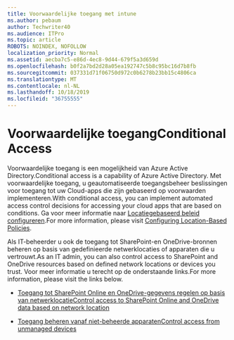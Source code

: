 ```yaml
---
title: Voorwaardelijke toegang met intune
ms.author: pebaum
author: Techwriter40
ms.audience: ITPro
ms.topic: article
ROBOTS: NOINDEX, NOFOLLOW
localization_priority: Normal
ms.assetid: aecba7c5-e86d-4ec8-9d44-679f5a3d659d
ms.openlocfilehash: b0f2a7bd2d28a05ea192747c5b8c95bc16d7b8fb
ms.sourcegitcommit: 037331d71f06750d972c0b6278b23bb15c4806ca
ms.translationtype: MT
ms.contentlocale: nl-NL
ms.lasthandoff: 10/18/2019
ms.locfileid: "36755555"
---
```

# <a name="conditional-access"></a><span data-ttu-id="ce1b3-102">Voorwaardelijke toegang</span><span class="sxs-lookup"><span data-stu-id="ce1b3-102">Conditional Access</span></span>

<span data-ttu-id="ce1b3-103">Voorwaardelijke toegang is een mogelijkheid van Azure Active Directory.</span><span class="sxs-lookup"><span data-stu-id="ce1b3-103">Conditional access is a capability of Azure Active Directory.</span></span> <span data-ttu-id="ce1b3-104">Met voorwaardelijke toegang, u geautomatiseerde toegangsbeheer beslissingen voor toegang tot uw Cloud-apps die zijn gebaseerd op voorwaarden implementeren.</span><span class="sxs-lookup"><span data-stu-id="ce1b3-104">With conditional access, you can implement automated access control decisions for accessing your cloud apps that are based on conditions.</span></span> <span data-ttu-id="ce1b3-105">Ga voor meer informatie naar [Locatiegebaseerd beleid configureren](https://docs.microsoft.com/azure/active-directory/conditional-access/overview).</span><span class="sxs-lookup"><span data-stu-id="ce1b3-105">For more information, please visit [Configuring Location-Based Policies](https://docs.microsoft.com/azure/active-directory/conditional-access/overview).</span></span>

<span data-ttu-id="ce1b3-106">Als IT-beheerder u ook de toegang tot SharePoint-en OneDrive-bronnen beheren op basis van gedefinieerde netwerklocaties of apparaten die u vertrouwt.</span><span class="sxs-lookup"><span data-stu-id="ce1b3-106">As an IT admin, you can also control access to SharePoint and OneDrive resources based on defined network locations or devices you trust.</span></span> <span data-ttu-id="ce1b3-107">Voor meer informatie u terecht op de onderstaande links.</span><span class="sxs-lookup"><span data-stu-id="ce1b3-107">For more information, please visit the links below.</span></span>

- [<span data-ttu-id="ce1b3-108">Toegang tot SharePoint Online en OneDrive-gegevens regelen op basis van netwerklocatie</span><span class="sxs-lookup"><span data-stu-id="ce1b3-108">Control access to SharePoint Online and OneDrive data based on network location</span></span>](https://docs.microsoft.com/sharepoint/control-access-based-on-network-location)

- [<span data-ttu-id="ce1b3-109">Toegang beheren vanaf niet-beheerde apparaten</span><span class="sxs-lookup"><span data-stu-id="ce1b3-109">Control access from unmanaged devices</span></span>](https://docs.microsoft.com/sharepoint/control-access-from-unmanaged-devices)

